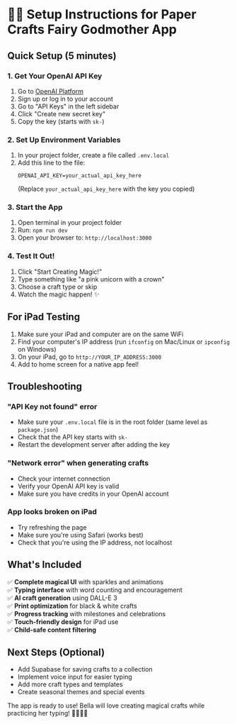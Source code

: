 # 🧚‍♀️ Setup Instructions for Paper Crafts Fairy Godmother App

## Quick Setup (5 minutes)

### 1. Get Your OpenAI API Key
1. Go to [OpenAI Platform](https://platform.openai.com/)
2. Sign up or log in to your account
3. Go to "API Keys" in the left sidebar
4. Click "Create new secret key"
5. Copy the key (starts with `sk-`)

### 2. Set Up Environment Variables
1. In your project folder, create a file called `.env.local`
2. Add this line to the file:
   ```
   OPENAI_API_KEY=your_actual_api_key_here
   ```
   (Replace `your_actual_api_key_here` with the key you copied)

### 3. Start the App
1. Open terminal in your project folder
2. Run: `npm run dev`
3. Open your browser to: `http://localhost:3000`

### 4. Test It Out!
1. Click "Start Creating Magic!"
2. Type something like "a pink unicorn with a crown"
3. Choose a craft type or skip
4. Watch the magic happen! ✨

## For iPad Testing
1. Make sure your iPad and computer are on the same WiFi
2. Find your computer's IP address (run `ifconfig` on Mac/Linux or `ipconfig` on Windows)
3. On your iPad, go to `http://YOUR_IP_ADDRESS:3000`
4. Add to home screen for a native app feel!

## Troubleshooting

### "API Key not found" error
- Make sure your `.env.local` file is in the root folder (same level as `package.json`)
- Check that the API key starts with `sk-`
- Restart the development server after adding the key

### "Network error" when generating crafts
- Check your internet connection
- Verify your OpenAI API key is valid
- Make sure you have credits in your OpenAI account

### App looks broken on iPad
- Try refreshing the page
- Make sure you're using Safari (works best)
- Check that you're using the IP address, not localhost

## What's Included

✅ **Complete magical UI** with sparkles and animations  
✅ **Typing interface** with word counting and encouragement  
✅ **AI craft generation** using DALL-E 3  
✅ **Print optimization** for black & white crafts  
✅ **Progress tracking** with milestones and celebrations  
✅ **Touch-friendly design** for iPad use  
✅ **Child-safe content filtering**  

## Next Steps (Optional)

- Add Supabase for saving crafts to a collection
- Implement voice input for easier typing
- Add more craft types and templates
- Create seasonal themes and special events

The app is ready to use! Bella will love creating magical crafts while practicing her typing! 🧚‍♀️✨💖

